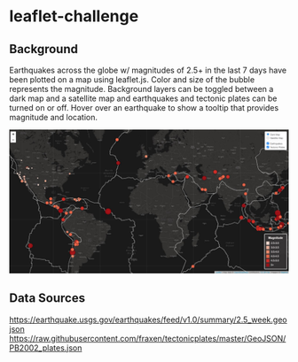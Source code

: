 # leaflet-challenge

## Background

Earthquakes across the globe w/ magnitudes of 2.5+ in the last 7 days have been plotted on a map using leaflet.js. Color and size of the bubble represents the magnitude. Background layers can be toggled between a dark map and a satellite map and earthquakes and tectonic plates can be turned on or off. Hover over an earthquake to show a tooltip that provides magnitude and location.


![map](map.JPG)

## Data Sources

https://earthquake.usgs.gov/earthquakes/feed/v1.0/summary/2.5_week.geojson
https://raw.githubusercontent.com/fraxen/tectonicplates/master/GeoJSON/PB2002_plates.json